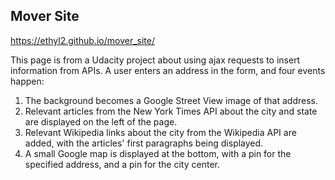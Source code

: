 ## Mover Site

https://ethyl2.github.io/mover_site/

This page is from a Udacity project about using ajax requests to insert information
from APIs. A user enters an address in the form, and four events happen:

1. The background becomes a Google Street View image of that address.
2. Relevant articles from the New York Times API about the city and state are
displayed on the left of the page.
3. Relevant Wikipedia links about the city from the Wikipedia API are added, with the
articles' first paragraphs being displayed.
4. A small Google map is displayed at the bottom, with a pin for the specified
address, and a pin for the city center.

